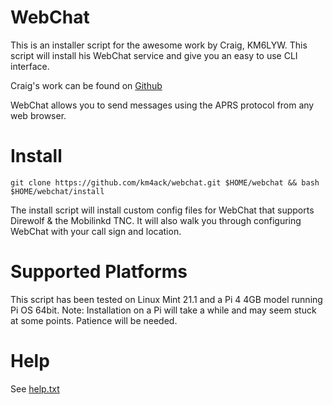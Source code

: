 # WebChat

This is an installer script for the awesome work by Craig, KM6LYW. This script will
install his WebChat service and give you an easy to use CLI interface.

Craig's work can be found on [Github](https://github.com/craigerl/aprsd)

WebChat allows you to send messages using the APRS protocol from any web browser.

# Install
	git clone https://github.com/km4ack/webchat.git $HOME/webchat && bash $HOME/webchat/install
The install script will install custom config files for WebChat that supports Direwolf & the Mobilinkd
TNC. It will also walk you through configuring WebChat with your call sign and location.

# Supported Platforms
This script has been tested on Linux Mint 21.1 and a Pi 4 4GB model running Pi OS 64bit. Note: Installation on a Pi will take
a while and may seem stuck at some points. Patience will be needed.

# Help
See [help.txt](https://github.com/km4ack/webchat/blob/main/help.txt)